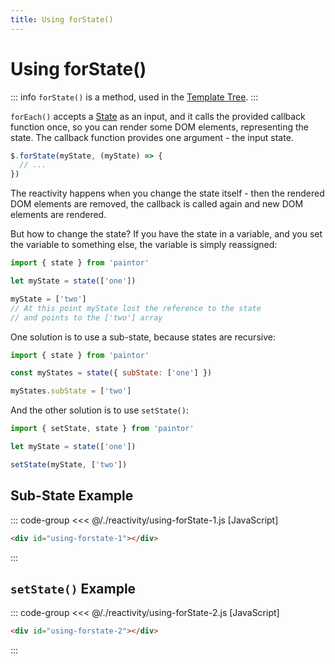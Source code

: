 ```yaml
---
title: Using forState()
---
```


<script setup>
  import { onMounted } from 'vue'
  
  onMounted(async () => {
    await import('./using-forState-1.js')
    await import('./using-forState-2.js')
  })
</script>

# Using forState()

::: info
`forState()` is a method, used in the [Template Tree](../templates/template-tree.md).
:::

`forEach()` accepts a [State](./states.md) as an input, and it calls the provided
callback function once, so you can render some DOM elements, representing
the state. The callback function provides one argument - the input state.

```js
$.forState(myState, (myState) => {
  // ...
})
```

The reactivity happens when you change the state itself - then the rendered DOM
elements are removed, the callback is called again and new DOM elements are
rendered.

But how to change the state? If you have the state in a variable, and you set
the variable to something else, the variable is simply reassigned:

```js
import { state } from 'paintor'

let myState = state(['one'])

myState = ['two']
// At this point myState lost the reference to the state
// and points to the ['two'] array
```

One solution is to use a sub-state, because states are recursive:

```js
import { state } from 'paintor'

const myStates = state({ subState: ['one'] })

myStates.subState = ['two']
```

And the other solution is to use `setState()`:

```js
import { setState, state } from 'paintor'

let myState = state(['one'])

setState(myState, ['two'])
```

## Sub-State Example

::: code-group
<<< @/./reactivity/using-forState-1.js [JavaScript]
```html [HTML]
<div id="using-forstate-1"></div>
```
:::

<Badge type="warning" text="example" />
<div class="example">
  <div id="using-forstate-1"></div>
</div>

## `setState()` Example

::: code-group
<<< @/./reactivity/using-forState-2.js [JavaScript]
```html [HTML]
<div id="using-forstate-2"></div>
```
:::

<Badge type="warning" text="example" />
<div class="example">
  <div id="using-forstate-2"></div>
</div>
